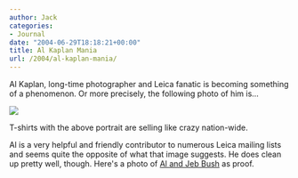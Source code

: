 ```yaml
---
author: Jack
categories:
- Journal
date: "2004-06-29T18:18:21+00:00"
title: Al Kaplan Mania
url: /2004/al-kaplan-mania/
---
```


Al Kaplan, long-time photographer and Leica fanatic is becoming something of a phenomenon. Or more precisely, the following photo of him is&#8230;

![][1]

T-shirts with the above portrait are selling like crazy nation-wide.

Al is a very helpful and friendly contributor to numerous Leica mailing lists and seems quite the opposite of what that image suggests. He does clean up pretty well, though. Here's a photo of [Al and Jeb Bush][2] as proof.

 [1]: /images/28.jpg
 [2]: http://www.photo.net/shared/portrait.tcl?user_id=498939